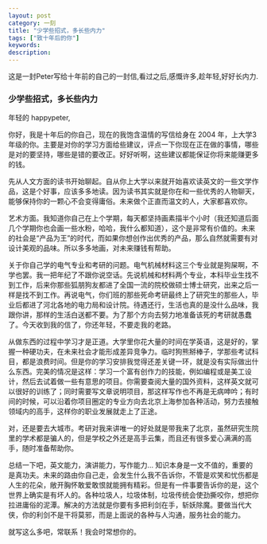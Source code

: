 ```yaml
---
layout: post
category: 一刻
title: "少学些招式，多长些内力"
tags: ["致十年后的你"]
keywords:
description:
---
```


这是一封Peter写给十年前的自己的一封信,看过之后,感慨许多,趁年轻,好好长内力.




### 少学些招式，多长些内力

年轻的 happypeter,

你好，我是十年后的你自己，现在的我饱含温情的写信给身在 2004 年，上大学3年级的你。主要是对你的学习方面给些建议，评点一下你现在正在做的事情，哪些是对的要坚持，哪些是错的要改正。好好听啊，这些建议都能保证你将来能赚更多的钱。

先从人文方面的读书开始聊起。自从你上大学以来就开始喜欢读英文的一些文学作品，这是个好事，应该多多地读。因为读书其实就是你在和一些优秀的人物聊天，能够保持你的一颗心不会变得庸俗。未来做个正直而温文的人，大家都喜欢你。

艺术方面。我知道你自己在上个学期，每天都坚持画素描半个小时（我还知道后面几个学期你也会画一些水粉，哈哈，我什么都知道），这个是非常有价值的。未来的社会是“产品为王”的时代，而如果你想创作出优秀的产品，那么自然就需要有对设计美观的品味。所以多多地画，对未来赚钱有帮助。

关于你自己学的电气专业和考研的问题。电气机械材料这三个专业就是狗屎啊，不学也罢。我一把年纪了不跟你说空话。先说机械和材料两个专业，本科毕业生找不到工作，后来你那些狐朋狗友都进了全国一流的院校做硕士博士研究，出来之后一样是找不到工作。再说电气，你们班的那些死命考研最终上了研究生的那些人，毕业后都进了河北各地的电力局和设计院。待遇还行，生活也真的是没什么品味，我跟你讲，那样的生活白送都不要。为了那个方向去努力地准备该死的考研就愚蠢了。今天收到我的信了，你还年轻，不要走我的老路。

从做东西的过程中学习才是正道。大学里你花大量的时间在学英语，这是好的，掌握一种硬功夫，在未来社会才能形成差异竞争力。临时狗熊掰棒子，学那些考试科目，都是浪费时间。但是你的学习安排我觉得还差关键一环，就是没有实际做出什么东西。完美的情况是这样：学习一个富有创作力的技能，例如编程或是美工设计，然后去试着做一些有意思的项目。你需要查阅大量的国外资料，这样英文就可以很好的训练了；同时需要写文章说明项目，那这样写作也不再是无病呻吟；有时间的时候，可以沿着你项目圈定的专业方向去北京上海参加各种活动，努力去接触领域内的高手，这样你的职业发展就走上了正途。

对，还是要去大城市。考研对我来讲唯一的好处就是带我来了北京，虽然研究生院里的学术都是骗人的，但是学校之外还是高手云集，而且还有很多爱心满满的高手，随时准备帮助你。

总结一下吧，英文能力，演讲能力，写作能力… 知识本身是一文不值的，重要的是真功夫。未来的路由你自己走，会发生什么我不告诉你，不管是欢笑和忧伤都是人生的花朵，敞开胸怀敢爱敢恨就能拥有精彩。但是有一件事要告诉你的是，这个世界上确实是有坏人的。各种垃圾人，垃圾体制，垃圾传统会使劲撕咬你，想把你拉进庸俗的泥潭。解决的方法就是你要有多把利剑在手，斩妖除魔。要做当代大侠，你的利剑不是干将莫邪，而是上面说的各种与人沟通，服务社会的能力。

就写这么多吧，常联系！我会时常想你的。



